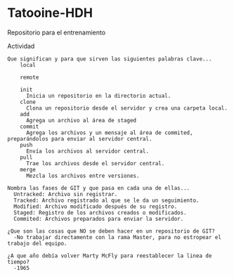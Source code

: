 # Tatooine-HDH
Repositorio para el entrenamiento


Actividad

    Que significan y para que sirven las siguientes palabras clave...
        local

        remote

        init
          Inicia un repositorio en la directorio actual.
        clone
          Clona un repositorio desde el servidor y crea una carpeta local.
        add
          Agrega un archivo al área de staged
        commit
          Agrega los archivos y un mensaje al área de commited, preparándolos para enviar al servidor central.
        push
          Envía los archivos al servidor central.
        pull
          Trae los archivos desde el servidor central.
        merge
          Mezcla los archivos entre versiones.

    Nombra las fases de GIT y que pasa en cada una de ellas...
      Untracked: Archivo sin registrar.
      Tracked: Archivo registrado al que se le da un seguimiento.
      Modified: Archivo modificado después de su registro.
      Staged: Registro de los archivos creados o modificados.
      Commited: Archivos preparados para enviar la servidor.

    ¿Que son las cosas que NO se deben hacer en un repositorio de GIT?
      -No trabajar directamente con la rama Master, para no estropear el trabajo del equipo.

    ¿A que año debía volver Marty McFly para reestablecer la linea de tiempo?
      -1965
